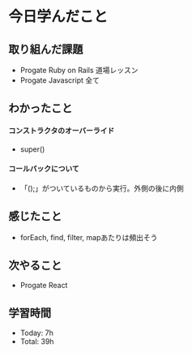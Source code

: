 # 今日学んだこと
## 取り組んだ課題
- Progate Ruby on Rails 道場レッスン
- Progate Javascript 全て
## わかったこと
#### コンストラクタのオーバーライド
- super()
#### コールバックについて
- 「();」がついているものから実行。外側の後に内側
## 感じたこと
- forEach, find, filter, mapあたりは頻出そう
## 次やること
- Progate React
## 学習時間
- Today: 7h 
- Total: 39h
